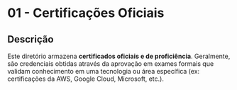 # 01 - Certificações Oficiais

## Descrição

Este diretório armazena **certificados oficiais e de proficiência**. Geralmente, são credenciais obtidas através da aprovação em exames formais que validam conhecimento em uma tecnologia ou área específica (ex: certificações da AWS, Google Cloud, Microsoft, etc.).
